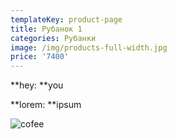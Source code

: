 ```yaml
---
templateKey: product-page
title: Рубанок 1
categories: Рубанки
image: /img/products-full-width.jpg
price: '7400'
---
```


**hey: **you

**lorem: **ipsum

![cofee](/img/products-grid2.jpg)
